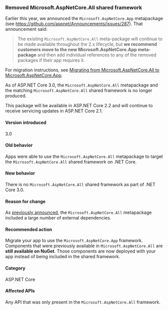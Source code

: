 ### Removed Microsoft.AspNetCore.All shared framework

Earlier this year, we announced the `Microsoft.AspNetCore.App` metapackage (see https://github.com/aspnet/Announcements/issues/287). That announcement said:

> The existing `Microsoft.AspNetCore.All` meta-package will continue to be made available throughout the 2.x lifecycle, but **we recommend customers move to the new Microsoft.AspNetCore.App meta-package** and then add individual references to any of the removed packages if their app requires it.

For migration instructions, see [Migrating from Microsoft.AspNetCore.All to Microsoft.AspNetCore.App](/aspnet/core/fundamentals/metapackage?view=aspnetcore-2.1#migrating-from-microsoftaspnetcoreall-to-microsoftaspnetcoreapp).

As of ASP.NET Core 3.0, the `Microsoft.AspNetCore.All` metapackage and the matching `Microsoft.AspNetCore.All` shared framework is no longer produced.

This package will be available in ASP.NET Core 2.2 and will continue to receive servicing updates in ASP.NET Core 2.1.

#### Version introduced

3.0

#### Old behavior

Apps were able to use the `Microsoft.AspNetCore.All` metapackage to target the `Microsoft.AspNetCore.All` shared framework on .NET Core.

#### New behavior

There is no `Microsoft.AspNetCore.All` shared framework as part of .NET Core 3.0.

#### Reason for change

As [previously announced](https://github.com/aspnet/Announcements/issues/287), the `Microsoft.AspNetCore.All` metapackage included a large number of external dependencies.

#### Recommended action

Migrate your app to use the `Microsoft.AspNetCore.App` framework. Components that were previously available in `Microsoft.AspNetCore.All` are **still available on NuGet**. Those components are now deployed with your app instead of being included in the shared framework.

#### Category

ASP.NET Core

#### Affected APIs

Any API that was only present in the `Microsoft.AspNetCore.All` framework.
